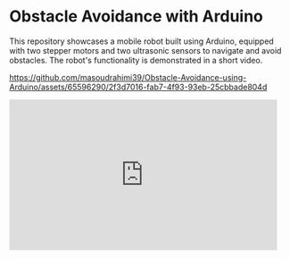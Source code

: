 # Obstacle Avoidance with Arduino


This repository showcases a mobile robot built using Arduino, equipped with two stepper motors and two ultrasonic sensors to navigate and avoid obstacles. The robot's functionality is demonstrated in a short video.


https://github.com/masoudrahimi39/Obstacle-Avoidance-using-Arduino/assets/65596290/2f3d7016-fab7-4f93-93eb-25cbbade804d

<iframe width="480" height="270" src="https://github.com/masoudrahimi39/Obstacle-Avoidance-using-Arduino/assets/65596290/2f3d7016-fab7-4f93-93eb-25cbbade804d" frameborder="0" allowfullscreen></iframe>
